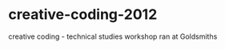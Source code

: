 creative-coding-2012
====================

creative coding - technical studies workshop ran at Goldsmiths 